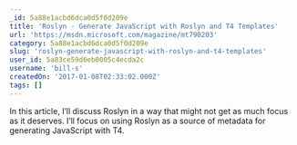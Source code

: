 ```yaml
---
_id: 5a88e1acbd6dca0d5f0d209e
title: 'Roslyn - Generate JavaScript with Roslyn and T4 Templates'
url: 'https://msdn.microsoft.com/magazine/mt790203'
category: 5a88e1acbd6dca0d5f0d209e
slug: 'roslyn-generate-javascript-with-roslyn-and-t4-templates'
user_id: 5a83ce59d6eb0005c4ecda2c
username: 'bill-s'
createdOn: '2017-01-08T02:33:02.000Z'
tags: []
---
```


In this article, I’ll discuss Roslyn in a way that might not get as much focus as it deserves. I’ll focus on using Roslyn as a source of metadata for generating JavaScript with T4.
